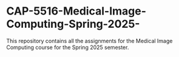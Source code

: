 # CAP-5516-Medical-Image-Computing-Spring-2025-
This repository contains all the assignments for the Medical Image Computing course for the Spring 2025 semester.
